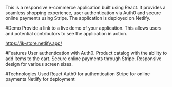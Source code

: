 This is a responsive e-commerce application built using React. It provides a seamless shopping experience, user authentication via Auth0 and secure online payments using Stripe. The application is deployed on Netlify.

#Demo
Provide a link to a live demo of your application. This allows users and potential contributors to see the application in action.

https://ik-store.netlify.app/

#Features
User authentication with Auth0.
Product catalog with the ability to add items to the cart.
Secure online payments through Stripe.
Responsive design for various screen sizes.

#Technologies Used
React
Auth0 for authentication
Stripe for online payments
Netlify for deployment